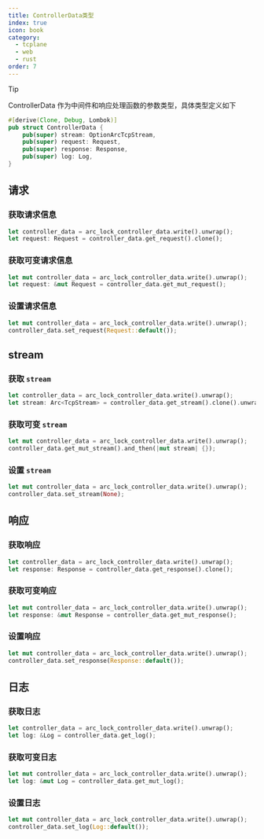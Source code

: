 ```yaml
---
title: ControllerData类型
index: true
icon: book
category:
  - tcplane
  - web
  - rust
order: 7
---
```


> [!tip]
> ControllerData 作为中间件和响应处理函数的参数类型，具体类型定义如下

```rust
#[derive(Clone, Debug, Lombok)]
pub struct ControllerData {
    pub(super) stream: OptionArcTcpStream,
    pub(super) request: Request,
    pub(super) response: Response,
    pub(super) log: Log,
}
```

## 请求

### 获取请求信息

```rust
let controller_data = arc_lock_controller_data.write().unwrap();
let request: Request = controller_data.get_request().clone();
```

### 获取可变请求信息

```rust
let mut controller_data = arc_lock_controller_data.write().unwrap();
let request: &mut Request = controller_data.get_mut_request();
```

### 设置请求信息

```rust
let mut controller_data = arc_lock_controller_data.write().unwrap();
controller_data.set_request(Request::default());
```

## stream

### 获取 `stream`

```rust
let controller_data = arc_lock_controller_data.write().unwrap();
let stream: Arc<TcpStream> = controller_data.get_stream().clone().unwrap();
```

### 获取可变 `stream`

```rust
let mut controller_data = arc_lock_controller_data.write().unwrap();
controller_data.get_mut_stream().and_then(|mut stream| {});
```

### 设置 `stream`

```rust
let mut controller_data = arc_lock_controller_data.write().unwrap();
controller_data.set_stream(None);
```

## 响应

### 获取响应

```rust
let controller_data = arc_lock_controller_data.write().unwrap();
let response: Response = controller_data.get_response().clone();
```

### 获取可变响应

```rust
let mut controller_data = arc_lock_controller_data.write().unwrap();
let response: &mut Response = controller_data.get_mut_response();
```

### 设置响应

```rust
let mut controller_data = arc_lock_controller_data.write().unwrap();
controller_data.set_response(Response::default());
```

## 日志

### 获取日志

```rust
let controller_data = arc_lock_controller_data.write().unwrap();
let log: &Log = controller_data.get_log();
```

### 获取可变日志

```rust
let mut controller_data = arc_lock_controller_data.write().unwrap();
let log: &mut Log = controller_data.get_mut_log();
```

### 设置日志

```rust
let mut controller_data = arc_lock_controller_data.write().unwrap();
controller_data.set_log(Log::default());
```

<Bottom />

